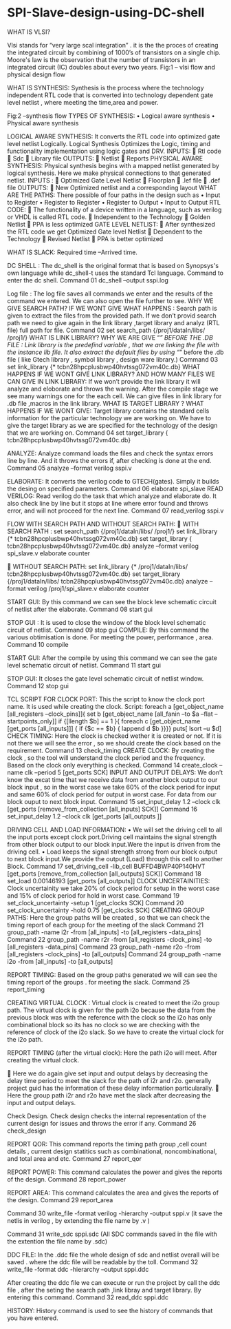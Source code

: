 # SPI-Slave-design-using-DC-shell

WHAT IS VLSI?
 

 
Vlsi stands for “very large scal integration” . it is the the proces of creating the integrated circuit by combining of 1000’s of transistors on a single chip.
Moore's law is the observation that the number of transistors in an integrated circuit (IC) doubles about every two years.
Fig:1 – vlsi flow and physical design flow

WHAT IS SYNTHESIS:
Synthesis is the process where the technology independent RTL code that is converted into technology dependent gate level netlist , where meeting the time,area and power.

Fig:2 –synthesis flow
TYPES OF SYNTHESIS:
•	Logical aware synthesis
•	Physical aware synthesis
 
LOGICAL AWARE SYNTHESIS:
It converts the RTL code into optimized gate level netlist Logically.
Logical Synthesis Optimizes the Logic, timing and functionality implementation using logic gates and DRV.
INPUTS:
	Rtl code
	Sdc
	Library file
OUTPUTS:
	Netlist
	Reports
PHYSICAL AWARE SYNTHESIS:
Physical synthesis begins with a mapped netlist generated by logical synthesis. Here we make physical connections to that generated netlist.
INPUTS :
	Optimized Gate Level Netlist
	Floorplan
	.lef file
	.def file
OUTPUTS:
	New Optimized netlist and a corresponding layout
WHAT ARE THE PATHS:
There possible of four paths in the design such as
•	Input to Register
•	Register to Register
•	Register to Output
•	Input to Output
RTL CODE:
	The functionality of a device written in a language, such as verilog or VHDL is called RTL code.
	Independent to the Technology
	Golden Netlist
	PPA is less optimized
GATE LEVEL NETLIST:
	After synthesized the RTL code we get Optimized Gate level Netlist
	Dependent to the Technology
	Revised Netlist
	PPA is better optimized

WHAT IS SLACK: Required time –Arrived time.



DC SHELL :
The dc_shell is the original format that is based on Synopsys's own language while dc_shell-t uses the standard Tcl language. Command to enter the dc shell.
Command 01	dc_shell –output sspi.log
 
Log file :
The log file saves all commands we enter and the results of the command we entered. We can also open the file further to see.
WHY WE GIVE SEARCH PATH? IF WE WONT GIVE WHAT HAPPENS :
Search path is given to extract the files from the provided path. If we don’t provid search path we need to give again in the link library ,target library and analyz (RTL file) full path for file.
Command 02	set search_path {/proj1/dataIn/libs/ /proj1/}
WHAT IS LINK LIBRARY? WHY WE ARE GIVE “*” BEFORE THE .DB FILE :
Link library is the predefind variable , that we are linking the file with the instance lib file. It also extract the default files by using “*” before the .db file ( like Gtech library , symbol library , design ware library.)
Command 03 set link_library {* tcbn28hpcplusbwp40hvtssg072vm40c.db}
WHAT HAPPENS IF WE WONT GIVE LINK LIBRARY? AND HOW MANY FILES WE CAN GIVE IN LINK LIBRARY:
If we won’t provide the link library it will analyze and eloborate and throws the warning. After the compile stage we see many warnings one for the each cell. We can give files in link library for .db file ,macros in the link library.
WHAT IS TARGET LIBRARY ? WHAT HAPPENS IF WE WONT GIVE:
Target library contains the standard cells information for the particular technology we are working on. We have to give the target library as we are specified for the technology of the design that we are working on.
Command 04 set target_library { tcbn28hpcplusbwp40hvtssg072vm40c.db}
 
ANALYZE:
Analyze command loads the files and check the syntax errors line by line. And it throws the errors if, after checking is done at the end.
Command 05 analyze –format verilog sspi.v

ELABORATE:
It converts the verilog code to GTECH(gates). Simply it builds the desing on specified parameters.
Command 06 elaborate spi_slave
READ VERILOG:
Read verilog do the task that which analyze and elaborate do. It also check line by line but it stops at line where error found and throws error, and will not proceed for the next line.
Command 07  read_verilog sspi.v



FLOW WITH SEARCH PATH AND WITHOUT SEARCH PATH:
	WITH SEARCH PATH :
set search_path {/proj1/dataIn/libs/ /proj1/}
set link_library {* tcbn28hpcplusbwp40hvtssg072vm40c.db} set target_library { tcbn28hpcplusbwp40hvtssg072vm40c.db} analyze –format verilog spi_slave.v
elaborate counter

	WITHOUT SEARCH PATH:
set link_library {* /proj1/dataIn/libs/ tcbn28hpcplusbwp40hvtssg072vm40c.db} set target_library {/proj1/dataIn/libs/ tcbn28hpcplusbwp40hvtssg072vm40c.db} analyze –format verilog /proj1/spi_slave.v
elaborate counter
 
START GUI:
By this command we can see the block leve schematic circuit of netlist after the elaborate.
Command 08 start gui

 
STOP GUI :
It is used to close the window of the block level schematic circuit of netlist.
Command 09 stop gui
COMPILE:
By this command the various obtimisation is done. For meeting the power, performance , area.
Command 10 compile

 
 
 
START GUI:
After the compile by using this command we can see the gate level schematic circuit of netlist.
Command 11 start gui

 
STOP GUI:
It closes the gate level schematic circuit of netlist window.
Command 12 stop gui
 
TCL SCRIPT FOR CLOCK PORT:
This the script to know the clock port name. It is used while creating the clock.
Script:
foreach a [get_object_name [all_registers –clock_pins]]{
set b [get_object_name [all_fanin –to $a –flat –startpoints_only]] if {[llength $b] == 1 }{
foreach c [get_object_name [get_ports [all_inputs]]] { if {$c == $b} {
lappend d $b
}}}}
puts[ lsort –u $d]
CHECK TIMING:
Here the clock is checked wether it is created or not. If it is not there we will see the error , so we should create the clock based on the requirement.
Command 13 check_timing
CREATE CLOCK:
By creating the clock , so the tool will understand the clock period and the frequency. Based on the clock only everything is checked.
Command 14 create_clock –name clk –period 5 [get_ports SCK]
INPUT AND OUTPUT DELAYS:
We don’t know the excat time that we receive data from another block output to our block input , so in the worst case we take 60% of the clock period for input and same 60% of clock period for output in worst case. For data from our block ouput to next block input.
Command 15 set_input_delay 1.2 –clock clk [get_ports [remove_from_collection [all_inputs] SCK]]
Command 16	set_input_delay 1.2 –clock clk [get_ports [all_outputs ]]
 
DRIVING CELL AND LOAD INFORMATION:
•	We will set the driving cell to all the input ports except clock port.Driving cell maintains the signal strength from other block output to our block input.Were the input is driven from the driving cell.
•	Load keeps the signal strength strong from our block output to next block input.We provide the output (Load) through this cell to another Block.
Command 17 set_driving_cell -lib_cell BUFFD4BWP40P140HVT [get_ports [remove_from_collection [all_outputs] SCK]]
Command 18 set_load 0.00146193 [get_ports [all_outputs]]
CLOCK UNCERTAINITIES:
Clock uncertainity we take 20% of clock period for setup in the worst case and 15% of clock period for hold in worst case.
Command 19 set_clock_uncertainty -setup 1 [get_clocks SCK]
Command 20 set_clock_uncertainty -hold 0.75 [get_clocks SCK]
CREATING GROUP PATHS:
Here the group paths will be created , so that we can check the timing report of each group for the meeting of the slack
Command 21   group_path -name i2r -from [all_inputs] -to [all_registers -data_pins]
Command 22   group_path -name r2r -from [all_registers -clock_pins] -to [all_registers -data_pins]
Command 23	group_path -name r2o -from [all_registers -clock_pins] -to [all_outputs]
Command 24   group_path -name i2o -from [all_inputs] -to [all_outputs]

REPORT TIMING:
Based on the group paths generated we will can see the timing report of the groups . for meeting the slack.
Command 25   report_timing

 
 
 

 

 
 
CREATING VIRTUAL CLOCK :
Virtual clock is created to meet the i2o group path. The virtual clock is given for the path i2o because the data from the previous block was with the reference with the clock so the i2o has only combinational block so its has no clock so we are checking with the reference of clock of the i2o slack. So we have to create the virtual clock for the i2o path.

 

 
REPORT TIMING (after the virtual clock):
Here the path i2o will meet. After creating the virtual clock.

	Here we do again give set input and output delays by decreasing the delay time period to meet the slack for the path of i2r and r2o. generally project guid has the information of these delay information particularally.
	Here the group path i2r and r2o have met the slack after decreasing the input and output delays.

 
 
Check Design.
Check design checks the internal representation of the current design for issues and throws the error if any.
Command 26 check_design


REPORT QOR:
This command reports the timing path group ,cell count details , current design statitics such as combinational, noncombinational, and total area and etc.
Command 27 report_qor

 
 
 

 
REPORT POWER:
This command calculates the power and gives the reports of the design.
Command 28 report_power

 

 
 
REPORT AREA:
This command calculates the area and gives the reports of the design.
Command 29 report_area


Command	30	write_file -format verilog -hierarchy -output sppi.v
(it save the netlis in verilog , by extending the file name by .v )

Command 31 write_sdc sppi.sdc
(All SDC commands saved in the file with the extention the file name by .sdc)

DDC FILE:
In the .ddc file the whole design of sdc and netlist overall will be saved . where the ddc file will be readable by the toll.
Command 32 write_file -format ddc -hierarchy –output sppi.ddc

After creating the ddc file we can execute or run the project by call the ddc file , after the seting the search path ,link libray and target library. By entering this command.
Command 32 read_ddc sppi.ddc
 
HISTORY:
History command is used to see the history of commands that you have entered.

 
 
